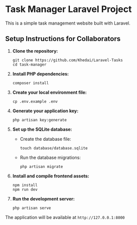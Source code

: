 # Task Manager Laravel Project

This is a simple task management website built with Laravel.

## Setup Instructions for Collaborators

1.  **Clone the repository:**
    ```
    git clone https://github.com/Khedai/Laravel-Tasks
    cd task-manager
    ```

2.  **Install PHP dependencies:**
    ```
    composer install
    ```

3.  **Create your local environment file:**
    ```
    cp .env.example .env
    ```

4.  **Generate your application key:**
    ```
    php artisan key:generate
    ```

5.  **Set up the SQLite database:**
    *   Create the database file:
        ```
        touch database/database.sqlite
        ```
    *   Run the database migrations:
        ```
        php artisan migrate
        ```

6.  **Install and compile frontend assets:**
    ```
    npm install
    npm run dev
    ```

7.  **Run the development server:**
    ```
    php artisan serve
    ```

The application will be available at `http://127.0.0.1:8000`
